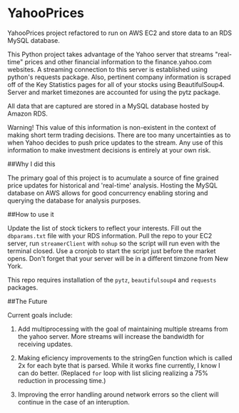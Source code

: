 YahooPrices
===========
YahooPrices project refactored to run on AWS EC2 and store data to an RDS MySQL database.

This Python project takes advantage of the Yahoo server that streams "real-time" prices and other financial information to the finance.yahoo.com websites. A streaming connection to this server is established using python's requests package. Also, pertinent company information is scraped off of the Key Statistics pages for all of your stocks using BeautifulSoup4. Server and market timezones are accounted for using the pytz package.

All data that are captured are stored in a MySQL database hosted by Amazon RDS. 


Warning! This value of this information is non-existent in the context of making short term trading decisions. There are too many uncertainties as to when Yahoo decides to push price updates to the stream. Any use of this information to make investment decisions is entirely at your own risk.

##Why I did this

The primary goal of this project is to acumulate a source of fine grained price updates for historical and 'real-time' analysis. Hosting the MySQL database on AWS allows for good concurrency enabling storing and querying the database for analysis purposes.

##How to use it

Update the list of stock tickers to reflect your interests. Fill out the `dbparams.txt` file with your RDS information. Pull the repo to your EC2 server, run `streamerClient` with `nohup` so the script will run even with the terminal closed. Use  a cronjob to start the script just before the market opens. Don't forget that your server will be in a different timzone from New York.

This repo requires installation of the `pytz`, `beautifulsoup4` and `requests` packages.

##The Future

Current goals include:

1. Add multiprocessing with the goal of maintaining multiple streams from the yahoo server. More streams will increase the bandwidth for receiving updates.

2. Making eficiency improvements to the stringGen function which is called 2x for each byte that is parsed. While it works fine currently, I know I can do better. (Replaced `for` loop with list slicing realizing a 75% reduction in processing time.)

3. Improving the error handling around network errors so the client will continue in the case of an interuption.
